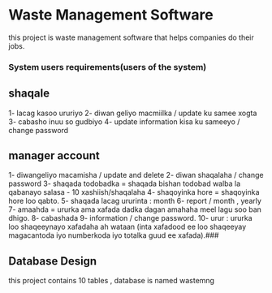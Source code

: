 # Waste Management Software

this project is waste management software that helps companies do their jobs.

### System users requirements(users of the system)

shaqale
-------------

1- lacag kasoo ururiyo
2- diwan geliyo macmiilka / update ku samee xogta
3- cabasho inuu so gudbiyo
4- update information kisa ku sameeyo / change password

manager account
---------------

1- diwangeliyo macamisha / update and delete
2- diwan shaqalaha / change password
3- shaqada todobadka = shaqada bishan todobad walba la qabanayo salasa - 10 xashiish/shaqalaha
4- shaqoyinka hore = shaqoyinka hore loo qabto.
5- shaqada lacag ururinta : month
6- report / month , yearly 
7- amaahda  = ururka ama xafada dadka dagan amahaha meel lagu soo ban dhigo. 
8- cabashada 
9- information / change password. 
10- urur : ururka loo shaqeeynayo xafadaha ah wataan (inta xafadood ee loo shaqeeyay magacantoda iyo numberkoda iyo totalka guud ee xafada).###  

## Database Design

this project contains 10 tables , database is named wastemng








